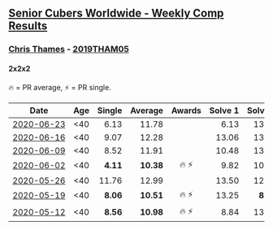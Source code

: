 <style>table {white-space: nowrap;}</style>

## [Senior Cubers Worldwide - Weekly Comp Results](/scw-comp/results/)
### [Chris Thames](../chris_thames.md) - [2019THAM05](https://www.worldcubeassociation.org/persons/2019THAM05?event=222)
#### 2x2x2

🔥 = PR average, ⚡ = PR single.

| Date | Age | Single | Average | Awards | Solve 1 | Solve 2 | Solve 3 | Solve 4 | Solve 5 | Video |
| :--: | :--: | --: | --: | :--: | --: | --: | --: | --: | --: | :-- |
| [2020-06-23](../../results/222/2020-06-23.md) | <40 | 6.13 | 11.78 |  | 6.13 | 13.56 | 17.10 | 9.84 | 11.96 | [Link](https://www.facebook.com/events/722150235200875/permalink/725023554913543/) |
| [2020-06-16](../../results/222/2020-06-16.md) | <40 | 9.07 | 12.28 |  | 13.06 | 13.43 | 13.66 | 9.07 | 10.36 | [Link](https://www.facebook.com/events/604103587178706/permalink/607214000200998/) |
| [2020-06-09](../../results/222/2020-06-09.md) | <40 | 8.52 | 11.91 |  | 10.48 | 13.11 | 8.52 | 12.15 | 17.04 | [Link](https://www.facebook.com/events/903549840109576/permalink/906720149792545/) |
| [2020-06-02](../../results/222/2020-06-02.md) | <40 | **4.11** | **10.38** | 🔥 ⚡ | 9.82 | 10.81 | **4.11** | 10.51 | 12.02 | [Link](https://www.facebook.com/events/3373950429496747/permalink/3377868829104907/) |
| [2020-05-26](../../results/222/2020-05-26.md) | <40 | 11.76 | 12.99 |  | 13.50 | 12.10 | 11.76 | 13.36 | 20.27 | [Link](https://www.facebook.com/events/688407551989463/permalink/690376438459241/) |
| [2020-05-19](../../results/222/2020-05-19.md) | <40 | **8.06** | **10.51** | 🔥 ⚡ | 13.25 | **8.06** | 9.04 | 11.84 | 10.65 | [Link](https://www.facebook.com/events/1880761498725633/permalink/1883380035130446/) |
| [2020-05-12](../../results/222/2020-05-12.md) | <40 | **8.56** | **10.98** | 🔥 ⚡ | 8.84 | 13.07 | **8.56** | DNF | 11.02 | [Link](https://www.facebook.com/events/546188069600739/permalink/550216622531217/) |


<!-- Global site tag (gtag.js) - Google Analytics -->
<script async src="https://www.googletagmanager.com/gtag/js?id=UA-86348435-3"></script>
<script>window.dataLayer = window.dataLayer || []; function gtag() {dataLayer.push(arguments);} gtag('js', new Date()); gtag('config', 'UA-86348435-3');</script>
